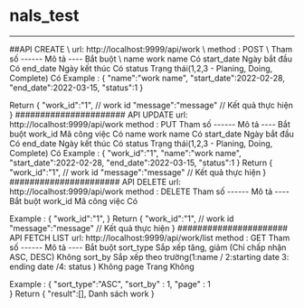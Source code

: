 # nals_test
---
##API CREATE \\
url: http://localhost:9999/api/work \\
method : POST \\
Tham số ------ Mô tả ----                                Bắt buột \\
name         work name                                       Có
start_date   Ngày bắt đầu                                    Có
end_date     Ngày kết thúc                                   Có
status       Trạng thái(1,2,3 - Planing, Doing, Complete)    Có
Example : 
{
"name":"work name",
"start_date":2022-02-28,
"end_date":2022-03-15,
"status":1
}

Return 
{
"work_id":"1", // work id
"message":"message" // Kết quả thực hiện
}
######################
API UPDATE
url: http://localhost:9999/api/work
method : PUT
Tham số ------ Mô tả ----                                 Bắt buột
work_id      Mã công việc                                    Có
name         work name                                       Có
start_date   Ngày bắt đầu                                    Có
end_date     Ngày kết thúc                                   Có
status       Trạng thái(1,2,3 - Planing, Doing, Complete)    Có
Example : 
{
"work_id":"1",
"name":"work name",
"start_date":2022-02-28,
"end_date":2022-03-15,
"status":1
}
Return 
{
"work_id":"1", // work id
"message":"message" // Kết quả thực hiện
}
######################
API DELETE
url: http://localhost:9999/api/work
method : DELETE
Tham số ------ Mô tả ----                                 Bắt buột
work_id      Mã công việc                                    Có

Example : 
{
"work_id":"1",
}
Return 
{
"work_id":"1", // work id
"message":"message" // Kết quả thực hiện
}
######################
API FETCH LIST
url: http://localhost:9999/api/work/list
method : GET
Tham số ------          Mô tả ----                                                        Bắt buột
sort_type     Sắp xếp tăng, giảm (Chỉ chấp nhận ASC, DESC)                                  Không
sort_by       Sắp xếp theo trường(1:name / 2:starting date 3: ending date /4: status )      Không
page          Trang                                                                         Không

Example : 
{
"sort_type":"ASC",
"sort_by" : 1,
"page" : 1        
}
Return 
{
"result":[], Danh sách work 
}
